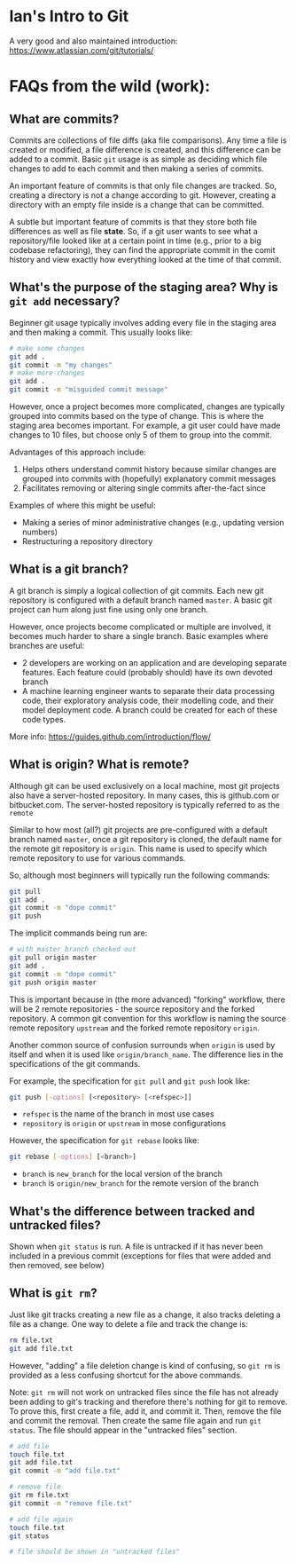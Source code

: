 # Ian's Intro to Git 

A very good and also maintained introduction: https://www.atlassian.com/git/tutorials/

# FAQs from the wild (work):

## What are commits? 

Commits are collections of file diffs (aka file comparisons). Any time a file is created or modified, a file difference is created, and this difference can be added to a commit. Basic `git` usage is as simple as deciding which file changes to add to each commit and then making a series of commits.  

An important feature of commits is that only file changes are tracked. So, creating a directory is not a change according to git. However, creating a directory with an empty file inside is a change that can be committed. 
    
A subtle but important feature of commits is that they store both file differences as well as file __state__. So, if a git user wants to see what a repository/file looked like at a certain point in time (e.g., prior to a big codebase refactoring), they can find the appropriate commit in the comit history and view exactly how everything looked at the time of that commit. 

## What's the purpose of the staging area? Why is `git add` necessary?

Beginner git usage typically involves adding every file in the staging area and then making a commit. This usually looks like:
```bash
# make some changes
git add .
git commit -m "my changes"
# make more changes
git add .
git commit -m "misguided commit message"
```
However, once a project becomes more complicated, changes are typically grouped into commits based on the type of change. This is where the staging area becomes important. For example, a git user could have made changes to 10 files, but choose only 5 of them to group into the commit. 

Advantages of this approach include:  
  1. Helps others understand commit history because similar changes are grouped into commits with (hopefully) explanatory commit messages
  2. Facilitates removing or altering single commits after-the-fact since

Examples of where this might be useful:
   - Making a series of minor administrative changes (e.g., updating version numbers)
   - Restructuring a repository directory

## What is a git branch?

A git branch is simply a logical collection of git commits. Each new git repository is configured with a default branch named `master`. A basic git project can hum along just fine using only one branch.  

However, once projects become complicated or multiple are involved, it becomes much harder to share a single branch. Basic examples where branches are useful:  

  - 2 developers are working on an application and are developing separate features. Each feature could (probably should) have its own devoted branch
  - A machine learning engineer wants to separate their data processing code, their exploratory analysis code, their modelling code, and their model deployment code. A branch could be created for each of these code types. 

More info: https://guides.github.com/introduction/flow/

## What is origin? What is remote? 

Although git can be used exclusively on a local machine, most git projects also have a server-hosted repository. In many cases, this is github.com or bitbucket.com. The server-hosted repository is typically referred to as the `remote`  

Similar to how most (all?) git projects are pre-configured with a default branch named `master`, once a git repository is cloned, the default name for the remote git repository is `origin`. This name is used to specify which remote repository to use for various commands.  

So, although most beginners will typically run the following commands:
```bash
git pull
git add .
git commit -m "dope commit"
git push
```
The implicit commands being run are:
```bash
# with master branch checked out
git pull origin master
git add .
git commit -m "dope commit"
git push origin master
```

This is important because in (the more advanced) "forking" workflow, there will be 2 remote repositories - the source repository and the forked repository. A common git convention for this workflow is naming the source remote repository `upstream` and the forked remote repository `origin`. 

Another common source of confusion surrounds when `origin` is used by itself and when it is used like `origin/branch_name`. The difference lies in the specifications of the git commands.  

For example, the specification for `git pull` and `git push` look like:
```bash
git push [-options] [<repository> [<refspec>]]
```
  - `refspec` is the name of the branch in most use cases  
  - `repository` is `origin` or `upstream` in mose configurations  

However, the specification for `git rebase` looks like: 
```bash
git rebase [-options] [<branch>]
```
  - `branch` is `new_branch` for the local version of the branch 
  - `branch` is `origin/new_branch` for the remote version of the branch

## What's the difference between tracked and untracked files? 

Shown when `git status` is run. A file is untracked if it has never been included in a previous commit (exceptions for files that were added and then removed, see below)

## What is `git rm`?

Just like git tracks creating a new file as a change, it also tracks deleting a file as a change. One way to delete a file and track the change is: 
```bash
rm file.txt
git add file.txt
```
However, "adding" a file deletion change is kind of confusing, so `git rm` is provided as a less confusing shortcut for the above commands. 

Note: `git rm` will not work on untracked files since the file has not already been adding to git's tracking and therefore there's nothing for git to remove. To prove this, first create a file, add it, and commit it. Then, remove the file and commit the removal. Then create the same file again and run `git status`. The file should appear in the "untracked files" section. 
```bash
# add file
touch file.txt
git add file.txt
git commit -m "add file.txt"

# remove file
git rm file.txt
git commit -m "remove file.txt"

# add file again
touch file.txt
git status

# file should be shown in "untracked files" 
```
